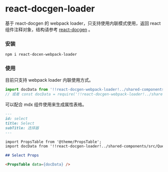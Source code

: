 # react-docgen-loader

基于 react-docgen 的 webpack loader，只支持使用内联模式使用，返回 react 组件注释对象，结构请参考 [react-docgen](https://github.com/reactjs/react-docgen) 。

### 安装

```sh
npm i react-docen-webpack-loader
```

### 使用

目前只支持 webpack loader 内联使用方式。

```js
import docData from '!!react-docgen-webpack-loader!../shared-components/src/QueryForm/Select';
// 或者 const docData = require('!!react-docgen-webpack-loader!../shared-components/src/QueryForm/Select')
```

可以配合 mdx 组件使用来生成属性表格。

```md
---
id: select
title: Select
subTitle: 选择器
---

import PropsTable from '@theme/PropsTable';
import docData from '!!react-docgen-loader!../shared-components/src/QueryForm/Select';

## Select Props

<PropsTable data={docData} />
```
